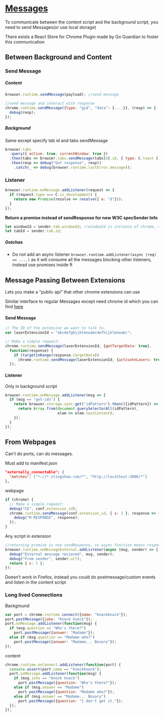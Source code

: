 # [Messages](https://developer.mozilla.org/en-US/docs/Mozilla/Add-ons/WebExtensions/API/runtime/onMessage)

To communicate between the content script and the background script, you need to send Messages(or use local storage)

There exists a React Store for Chrome Plugin made by Go Guardian to foster this communication

## Between Background and Content

### Send Message

##### Content

```javascript
browser.runtime.sendMessage(payload); //send message

//send message and interact with response
chrome.runtime.sendMessage({type: "gid", "data": {....}}, (resp) => {
  debug(resp);
});
```

##### Background

Same except specify tab id and tabs sendMessage

```js
browser.tabs
  .query({ active: true, currentWindow: true })
  .then(tabs => browser.tabs.sendMessage(tabs[0].id, { type: C.toast }))
  .then(resp => debug("Got response", resp))
	.catch(_ => debug(browser.runtime.lastError.message));
```

### Listener

```js
browser.runtime.onMessage.addListener(request => {
  if (request.type === C.is_development) {
    return new Promise(resolve => resolve({ e: "d"}));
  }
});
```

**Return a promise instead of sendResponse for new W3C specSender Info**

```javascript
let windowId = sender.tab.windowId; //windowId is instance of chrome, so multiple tabs in the same window have the same windowId
let tabId = sender.tab.id;
```

##### Gotchas

- Do not add an async listener `browser.runtime.addListener(async (req) => ....)` as it will consume all the messages blocking other listeners, instead use promises inside ft

## Message Passing Between Extensions

Lets you make a "public api" that other chrome extensions can use

Similar interface to regular Messages except need chrome id which you can find [here](https://stackoverflow.com/questions/8946325/chrome-extension-id-how-to-find-it)

#### Send Message

```js
// The ID of the extension we want to talk to.
var laserExtensionId = "abcdefghijklmnoabcdefhijklmnoabc";

// Make a simple request:
chrome.runtime.sendMessage(laserExtensionId, {getTargetData: true},
  function(response) {
    if (targetInRange(response.targetData))
      chrome.runtime.sendMessage(laserExtensionId, {activateLasers: true});
  });
```

#### Listener

Only in background script

```js
browser.runtime.onMessage.addListener(msg => {
  if (msg == "get-ids") {
    return browser.storage.sync.get("idPattern").then(({idPattern}) => {
      return Array.from(document.querySelectorAll(idPattern),
                        elem => elem.textContent);
    });
  }
});
```

## From Webpages

Can't do ports, can do messages.

Must add to manifest.json

```json
"externally_connectable": {
  "matches": ["*://*.slingshow.com/*", "http://localhost:3000/*"]
},
```

webpage

```js
if (chrome) {
  // Make a simple request:
  debug("CE", conf.extension_id);
  chrome.runtime.sendMessage(conf.extension_id, { x: 1 }, response => {
    debug("M RESPONSE", response);
  });
}
```

Any script in extension

```js
//returning promise is now sendResponse, so async function means responses with anything returned
browser.runtime.onMessageExternal.addListener(async (msg, sender) => {
  debug("External message recieved", msg, sender);
  debug("From sender", sender.url);
  return { x: 1 };
});
```

Doesn't work in Firefox, instead you could do postmessage/custom events and listen in the content script

### Long lived Connections

Background

```js
var port = chrome.runtime.connect({name: "knockknock"});
port.postMessage({joke: "Knock knock"});
port.onMessage.addListener(function(msg) {
  if (msg.question == "Who's there?")
    port.postMessage({answer: "Madame"});
  else if (msg.question == "Madame who?")
    port.postMessage({answer: "Madame... Bovary"});
});
```

content

```js
chrome.runtime.onConnect.addListener(function(port) {
  console.assert(port.name == "knockknock");
  port.onMessage.addListener(function(msg) {
    if (msg.joke == "Knock knock")
      port.postMessage({question: "Who's there?"});
    else if (msg.answer == "Madame")
      port.postMessage({question: "Madame who?"});
    else if (msg.answer == "Madame... Bovary")
      port.postMessage({question: "I don't get it."});
  });
});
```
